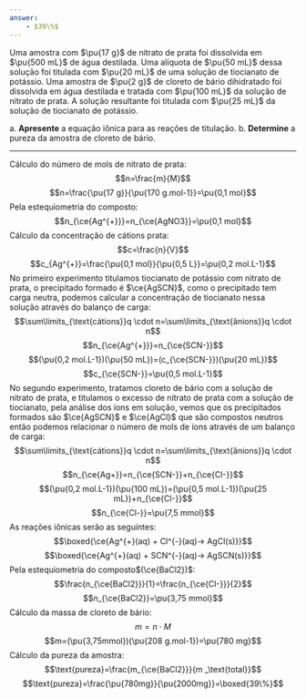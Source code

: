 ```yaml
---
answer:
    - $39\%$
---
```


Uma amostra com $\pu{17 g}$ de nitrato de prata foi dissolvida em $\pu{500 mL}$ de água destilada. Uma alíquota de $\pu{50 mL}$ dessa solução foi titulada com $\pu{20 mL}$ de uma solução de tiocianato de potássio. Uma amostra de $\pu{2 g}$ de cloreto de bário dihidratado foi dissolvida em água destilada e tratada com $\pu{100 mL}$ da solução de nitrato de prata. A solução resultante foi titulada com $\pu{25 mL}$ da solução de tiocianato de potássio.

a. **Apresente** a equação iônica para as reações de titulação.
b. **Determine** a pureza da amostra de cloreto de bário.

---

Cálculo do número de mols de nitrato de prata:
$$n=\frac{m}{M}$$
$$n=\frac{\pu{17 g}}{\pu{170 g.mol-1}}=\pu{0,1 mol}$$
Pela estequiometria do composto:
$$n_{\ce{Ag^{+}}}=n_{\ce{AgNO3}}=\pu{0,1 mol}$$
Cálculo da concentração de cátions prata:
$$c=\frac{n}{V}$$
$$c_{Ag^{+}}=\frac{\pu{0,1 mol}}{\pu{0,5 L}}=\pu{0,2 mol.L-1}$$
No primeiro experimento titulamos tiocianato de potássio com nitrato de prata, o precipitado formado é $\ce{AgSCN}$, como o precipitado tem carga neutra, podemos calcular a concentração de tiocianato nessa solução através do balanço de carga:
$$\sum\limits_{\text{cátions}}q \cdot n=\sum\limits_{\text{ânions}}q \cdot n$$
$$n_{\ce{Ag^{+}}}=n_{\ce{SCN-}}$$
$$(\pu{0,2 mol.L-1})(\pu{50 mL})=(c_{\ce{SCN-}})(\pu{20 mL})$$
$$c_{\ce{SCN-}}=\pu{0,5 mol.L-1}$$
No segundo experimento, tratamos cloreto de bário com a solução de nitrato de prata, e titulamos o excesso de nitrato de prata com a solução de tiocianato, pela análise dos íons em solução, vemos que os precipitados formados são $\ce{AgSCN}$ e $\ce{AgCl}$ que são compostos neutros então podemos relacionar o número de mols de íons através de um balanço de carga:
$$\sum\limits_{\text{cátions}}q \cdot n=\sum\limits_{\text{ânions}}q \cdot n$$
$$n_{\ce{Ag+}}=n_{\ce{SCN-}}+n_{\ce{Cl-}}$$
$$(\pu{0,2 mol.L-1})(\pu{100 mL})=(\pu{0,5 mol.L-1})(\pu{25 mL})+n_{\ce{Cl-}}$$
$$n_{\ce{Cl-}}=\pu{7,5 mmol}$$
As reações iônicas serão as seguintes:
$$\boxed{\ce{Ag^{+}(aq) + Cl^{-}(aq)-> AgCl(s)}}$$
$$\boxed{\ce{Ag^{+}(aq) + SCN^{-}(aq)-> AgSCN(s)}}$$
Pela estequiometria do composto$(\ce{BaCl2})$:
$$\frac{n_{\ce{BaCl2}}}{1}=\frac{n_{\ce{Cl-}}}{2}$$
$$n_{\ce{BaCl2}}=\pu{3,75 mmol}$$
Cálculo da massa de cloreto de bário:
$$m= n \cdot M$$
$$m=(\pu{3,75mmol})(\pu{208 g.mol-1})=\pu{780 mg}$$
Cálculo da pureza da amostra:
$$\text{pureza}=\frac{m_{\ce{BaCl2}}}{m _\text{total}}$$
$$\text{pureza}=\frac{\pu{780mg}}{\pu{2000mg}}=\boxed{39\%}$$


